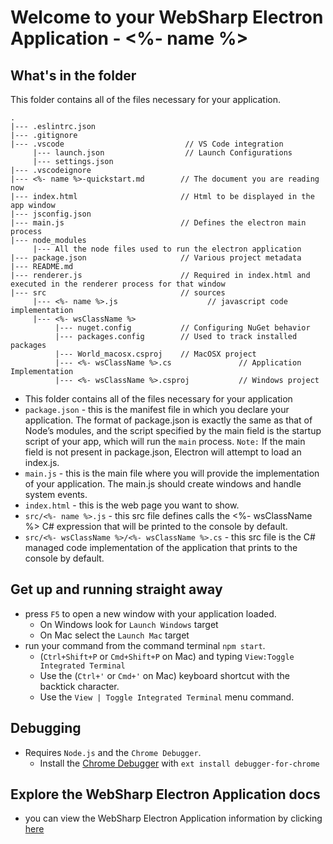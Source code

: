 # Welcome to your WebSharp Electron Application - <%- name %>

## What's in the folder

This folder contains all of the files necessary for your application.

```
.
|--- .eslintrc.json
|--- .gitignore
|--- .vscode                           // VS Code integration
     |--- launch.json                  // Launch Configurations
     |--- settings.json
|--- .vscodeignore
|--- <%- name %>-quickstart.md        // The document you are reading now
|--- index.html                       // Html to be displayed in the app window
|--- jsconfig.json
|--- main.js                          // Defines the electron main process
|--- node_modules
     |--- All the node files used to run the electron application
|--- package.json                     // Various project metadata
|--- README.md
|--- renderer.js                      // Required in index.html and executed in the renderer process for that window 
|--- src                              // sources
     |--- <%- name %>.js                    // javascript code implementation
     |--- <%- wsClassName %>
          |--- nuget.config           // Configuring NuGet behavior
          |--- packages.config        // Used to track installed packages
          |--- World_macosx.csproj    // MacOSX project  
          |--- <%- wsClassName %>.cs               // Application Implementation
          |--- <%- wsClassName %>.csproj           // Windows project          

```

* This folder contains all of the files necessary for your application
* `package.json` - this is the manifest file in which you declare your application.  The format of package.json is exactly the same as that of Node’s modules, and the script specified by the main field is the startup script of your app, which will run the `main` process.  `Note:` If the main field is not present in package.json, Electron will attempt to load an index.js.
* `main.js` - this is the main file where you will provide the implementation of your application.  The main.js should create windows and handle system events.
* `index.html` - this is the web page you want to show.
* `src/<%- name %>.js` - this src file defines calls the <%- wsClassName %> C# expression that will be printed to the console by default.
* `src/<%- wsClassName %>/<%- wsClassName %>.cs` - this src file is the C# managed code implementation of the application that prints to the console by default.

## Get up and running straight away
* press `F5` to open a new window with your application loaded.
  * On Windows look for `Launch Windows` target
  * On Mac select the `Launch Mac` target
* run your command from the command terminal `npm start`.
  * (`Ctrl+Shift+P` or `Cmd+Shift+P` on Mac) and typing `View:Toggle Integrated Terminal`
  * Use the (`Ctrl+'` or `Cmd+'` on Mac) keyboard shortcut with the backtick character.
  * Use the `View | Toggle Integrated Terminal` menu command.

## Debugging
* Requires `Node.js` and the `Chrome Debugger`.
  * Install the [Chrome Debugger](https://marketplace.visualstudio.com/items?itemName=msjsdiag.debugger-for-chrome) with `ext install debugger-for-chrome`

## Explore the WebSharp Electron Application docs
* you can view the WebSharp Electron Application information by clicking [here](https://github.com/xamarin/WebSharp/blob/master/docs/getting-started/getting-started-websharp-electron-application.md)

